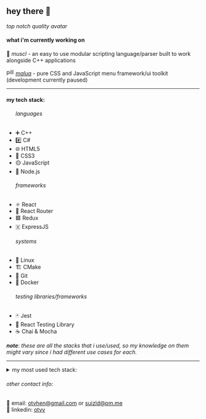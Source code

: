 <h2>hey there 👋</h2>

_top notch quality avatar_

<h4>what i'm currently working on</h4>

🦾 <i>muscl</i> - an easy to use modular scripting language/parser built to work alongside C++ applications

<img width="20" height="17" src="https://user-images.githubusercontent.com/17851066/213260034-7106851e-74e5-4ec5-a83c-95ce291b356d.png" alt="pill emoji"><i> <a href="https://github.com/users/otvv/projects/1/views/1">malua</a></i> - pure CSS and JavaScript menu framework/ui toolkit (development currently paused)

<hr>
<h4>my tech stack:</h4>
<ul>
<h6>languages</h6>
  <li>➕ C++</li>
  <li>#️⃣ C#</li>
  <li>🌐 HTML5</li>
  <li>🎨 CSS3</li>
  <li>🟡 JavaScript</li>
  <li>🌲 Node.js</li>
<h6>frameworks</h6>
  <li>⚛️ React</li>
  <li>🚦 React Router</li>
  <li>🟪 Redux</li>
  <li>🇽 ExpressJS</li>
<h6>systems</h6>
  <li>🐧 Linux</li>
  <li>🏗 CMake</li>
  <li>🌵 Git</li> 
  <li>🐋 Docker</li>
<h6>testing libraries/frameworks</h6>
  <li>🃏 Jest</li>
  <li>🦑 React Testing Library</li>
  <li>☕ Chai & Mocha</li>
</ul>

_**note**_: _these are all the stacks that i use/used, so my knowledge on them might vary since i had different use cases for each._

<hr>

<details>
  <summary>my most used tech stack:</summary>

  ![Top Langs](https://github-readme-stats.vercel.app/api/top-langs/?username=otvv&hide_progress=true)
</details>

<h6>other contact info:</h6>
📧 email: <a href="mailto:otvhen@gmail.com">otvhen@gmail.com</a> or <a href="mailto:suizld@pm.me">suizld@pm.me</a>
<br>
💼 linkedin: <a href="https://www.linkedin.com/in/otvv/">otvv</a>
